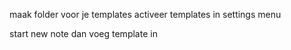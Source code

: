 maak folder voor je templates
activeer templates in settings menu

start new note
dan voeg template in

